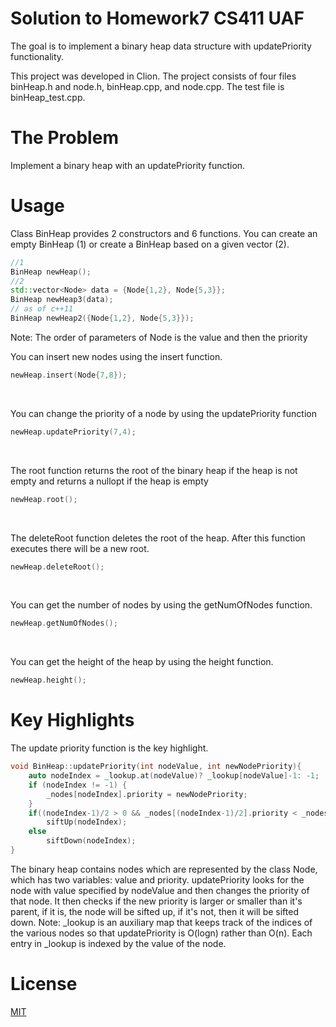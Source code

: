 # Solution to Homework7 CS411 UAF
The goal is to implement a binary heap data structure with updatePriority functionality.

This project was developed in Clion.
The project consists of four files binHeap.h and node.h, binHeap.cpp, and node.cpp.
The test file is binHeap_test.cpp.

# The Problem
Implement a binary heap with an updatePriority function.

# Usage
Class BinHeap provides 2 constructors and 6 functions.
You can create an empty BinHeap (1) or create a BinHeap based on a given vector (2).
```c++
//1
BinHeap newHeap();
//2
std::vector<Node> data = {Node{1,2}, Node{5,3}};
BinHeap newHeap3(data);
// as of c++11
BinHeap newHeap2({Node{1,2}, Node{5,3}});
```
Note: The order of parameters of Node is the value and then the priority
<br>

You can insert new nodes using the insert function.
```c++
newHeap.insert(Node{7,8});
```
<br/>

You can change the priority of a node by using the updatePriority function
```c++
newHeap.updatePriority(7,4);
```
<br/>

The root function returns the root of the binary heap if the heap is not empty 
and returns a nullopt if the heap is empty
```c++
newHeap.root();
```
<br/>

The deleteRoot function deletes the root of the heap. After this 
function executes there will be a new root.
```c++
newHeap.deleteRoot();
```
<br/>

You can get the number of nodes by using the getNumOfNodes function.
```c++
newHeap.getNumOfNodes();
```
<br/>

You can get the height of the heap by using the height function.
```c++
newHeap.height();
```
# Key Highlights
The update priority function is the key highlight. 
```c++
void BinHeap::updatePriority(int nodeValue, int newNodePriority){
    auto nodeIndex = _lookup.at(nodeValue)? _lookup[nodeValue]-1: -1;
    if (nodeIndex != -1) {
        _nodes[nodeIndex].priority = newNodePriority;
    }
    if((nodeIndex-1)/2 > 0 && _nodes[(nodeIndex-1)/2].priority < _nodes[nodeIndex].priority)
        siftUp(nodeIndex);
    else
        siftDown(nodeIndex);
}
```
The binary heap contains nodes which are represented by the class Node, which has two variables: value and priority.
updatePriority looks for the node with value specified by nodeValue and then changes the priority of that node. It then
checks if the new priority is larger or smaller than it's parent, if it is, the node will be sifted up, if it's not, 
then it will be sifted down. Note: _lookup is an auxiliary map that keeps track of the indices of the various nodes so 
that updatePriority is O(logn) rather than O(n). Each entry in _lookup is indexed by the value of the node.

# License
[MIT](https://choosealicense.com/licenses/mit/)
